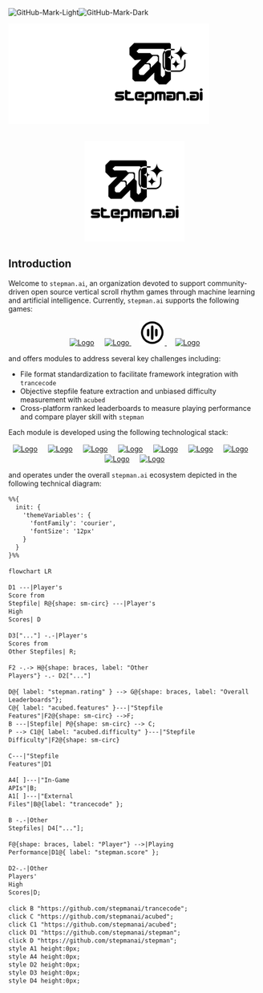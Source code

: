 <!-- PROJECT LOGO -->
![GitHub-Mark-Light](https://user-images.githubusercontent.com/3369400/139447912-e0f43f33-6d9f-45f8-be46-2df5bbc91289.png#gh-dark-mode-only)![GitHub-Mark-Dark](https://user-images.githubusercontent.com/3369400/139448065-39a229ba-4b06-434b-bc67-616e2ed80c8f.png#gh-light-mode-only)

![GitHub-Mark-Light](assets/logo/stepman.ai/dark-mode/stepmanai.png#gh-dark-mode-only)![GitHub-Mark-Dark](assets/logo/stepman.ai/no-dark-mode/stepmanai.png#gh-light-mode-only)

<br />
<div align="center">
    <picture>
        <source srcset="assets/logo/stepman.ai/dark-mode/stepmanai.png"  media="(prefers-color-scheme: dark)">
        <img src="assets/logo/stepman.ai/no-dark-mode/stepmanai.png" alt="Logo" width="200px" height=auto>
    </picture>
</div>

## Introduction
Welcome to `stepman.ai`, an organization devoted to support community-driven open source vertical scroll rhythm games through machine learning and artificial intelligence. Currently, `stepman.ai` supports the following games:
  <p align="center">
    <a href="https://etternaonline.com/"><picture>
        <source srcset="assets/logo/etterna/dark-mode.svg"  media="(prefers-color-scheme: dark)">
        <img src="assets/logo/etterna/no-dark-mode.svg" alt="Logo" width="50px" height=auto></a>
    </picture></a>ㅤ
    <a href="https://www.flashflashrevolution.com/"><picture>
        <source srcset="assets/logo/ffr/dark-mode.svg" media="(prefers-color-scheme: dark)">
        <img src="assets/logo/ffr/no-dark-mode.svg" alt="Logo" width="50px" height=auto>
    </picture></a>ㅤ
    <a href="https://osu.ppy.sh/"><picture>
        <source srcset="assets/logo/osumania/dark-mode.svg" media="(prefers-color-scheme: dark)">
        <img src="assets/logo/osumania/no-dark-mode.svg" alt="Logo" width="50px" height=auto opacity=0.3>
    </picture></a>ㅤ
    <a href="https://quavergame.com/"><picture>
        <source srcset="assets/logo/quaver/dark-mode.svg" media="(prefers-color-scheme: dark)">
        <img src="assets/logo/quaver/no-dark-mode.svg" alt="Logo" width="50px" height=auto opacity=0.3>
    </picture></a>
  </p>

and offers modules to address several key challenges including:
- File format standardization to facilitate framework integration with `trancecode`
- Objective stepfile feature extraction and unbiased difficulty measurement with `acubed`
- Cross-platform ranked leaderboards to measure playing performance and compare player skill with `stepman`

Each module is developed using the following technological stack:
<p align="center">
    <a href="https://www.python.org/"><picture>
        <source srcset="https://cdn.simpleicons.org/python/000/fff"  media="(prefers-color-scheme: dark)">
        <img src="https://cdn.simpleicons.org/python/000/000" alt="Logo" width="50px" height=auto></a>
    </picture></a>ㅤ
    <a href="https://github.com/features/actions"><picture>
        <source srcset="https://cdn.simpleicons.org/githubactions/000/fff"  media="(prefers-color-scheme: dark)">
        <img src="https://cdn.simpleicons.org/githubactions/000/000" alt="Logo" width="50px" height=auto></a>
    </picture></a>ㅤ
    <a href="https://ubuntu.com/"><picture>
        <source srcset="https://cdn.simpleicons.org/ubuntu/000/fff"  media="(prefers-color-scheme: dark)">
        <img src="https://cdn.simpleicons.org/ubuntu/000/000" alt="Logo" width="50px" height=auto></a>
    </picture></a>ㅤ
    <a href="https://pypi.org/"><picture>
        <source srcset="https://cdn.simpleicons.org/pypi/000/fff"  media="(prefers-color-scheme: dark)">
        <img src="https://cdn.simpleicons.org/pypi/000/000" alt="Logo" width="50px" height=auto></a>
    </picture></a>ㅤ
    <a href="https://www.docker.com/"><picture>
        <source srcset="https://cdn.simpleicons.org/docker/000/fff"  media="(prefers-color-scheme: dark)">
        <img src="https://cdn.simpleicons.org/docker/000/000" alt="Logo" width="50px" height=auto></a>
    </picture></a>ㅤ
    <a href="https://supabase.com/"><picture>
        <source srcset="https://cdn.simpleicons.org/supabase/000/fff"  media="(prefers-color-scheme: dark)">
        <img src="https://cdn.simpleicons.org/supabase/000/000" alt="Logo" width="50px" height=auto></a>
    </picture></a>ㅤ
    <a href="https://duckdb.org/"><picture>
        <source srcset="https://cdn.simpleicons.org/duckdb/000/fff"  media="(prefers-color-scheme: dark)">
        <img src="https://cdn.simpleicons.org/duckdb/000/000" alt="Logo" width="50px" height=auto></a>
    </picture></a>ㅤ
    <a href="https://www.dotenv.org/"><picture>
        <source srcset="https://cdn.simpleicons.org/dotenv/000/fff"  media="(prefers-color-scheme: dark)">
        <img src="https://cdn.simpleicons.org/dotenv/000/000" alt="Logo" width="50px" height=auto></a>
    </picture></a>ㅤ
    <a href="https://www.getdbt.com/"><picture>
        <source srcset="https://cdn.simpleicons.org/dbt/000/fff"  media="(prefers-color-scheme: dark)">
        <img src="https://cdn.simpleicons.org/dbt/000/000" alt="Logo" width="50px" height=auto></a>
    </picture></a>
</p>

and operates under the overall `stepman.ai` ecosystem depicted in the following technical diagram:

```mermaid
%%{
  init: {
    'themeVariables': {
      'fontFamily': 'courier',
      'fontSize': '12px'
    }
  }
}%%

flowchart LR

D1 ---|Player's
Score from
Stepfile| R@{shape: sm-circ} ---|Player's
High
Scores| D

D3["..."] -.-|Player's
Scores from
Other Stepfiles| R;

F2 -.-> H@{shape: braces, label: "Other
Players"} -.- D2["..."]

D@{ label: "stepman.rating" } --> G@{shape: braces, label: "Overall
Leaderboards"};
C@{ label: "acubed.features" }---|"Stepfile
Features"|F2@{shape: sm-circ} -->F;
B ---|Stepfile| P@{shape: sm-circ} --> C;
P --> C1@{ label: "acubed.difficulty" }---|"Stepfile
Difficulty"|F2@{shape: sm-circ}

C---|"Stepfile
Features"|D1

A4[ ]---|"In-Game
APIs"|B;
A1[ ]---|"External
Files"|B@{label: "trancecode" };

B -.-|Other
Stepfiles| D4["..."];

F@{shape: braces, label: "Player"} -->|Playing
Performance|D1@{ label: "stepman.score" };

D2-.-|Other 
Players'
High
Scores|D;

click B "https://github.com/stepmanai/trancecode";
click C "https://github.com/stepmanai/acubed";
click C1 "https://github.com/stepmanai/acubed";
click D1 "https://github.com/stepmanai/stepman";
click D "https://github.com/stepmanai/stepman";
style A1 height:0px;
style A4 height:0px;
style D2 height:0px;
style D3 height:0px;
style D4 height:0px;

``` 
